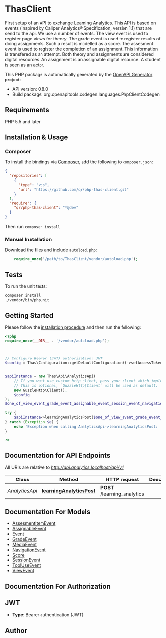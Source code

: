 # ThasClient

First setup of an API to exchange Learning Analytics. This API is based on events (inspired by Caliper Analytics® Specification, version 1.1) that are send to the api. We use a number of events.  The view event is used to register page views for theory.  The grade event is used to register results of doing assignments. Such a result is modelled as a score.  The assesment event is used to register the completion of an assignment. This information is transfered as an attempt.  Both theory and assignments are considered digital resources. An assignment is an assignable digital resource.  A student is seen as an actor.

This PHP package is automatically generated by the [OpenAPI Generator](https://openapi-generator.tech) project:

- API version: 0.8.0
- Build package: org.openapitools.codegen.languages.PhpClientCodegen

## Requirements

PHP 5.5 and later

## Installation & Usage

### Composer

To install the bindings via [Composer](http://getcomposer.org/), add the following to `composer.json`:

```json
{
  "repositories": [
    {
      "type": "vcs",
      "url": "https://github.com/qr/php-thas-client.git"
    }
  ],
  "require": {
    "qr/php-thas-client": "*@dev"
  }
}
```

Then run `composer install`

### Manual Installation

Download the files and include `autoload.php`:

```php
    require_once('/path/to/ThasClient/vendor/autoload.php');
```

## Tests

To run the unit tests:

```bash
composer install
./vendor/bin/phpunit
```

## Getting Started

Please follow the [installation procedure](#installation--usage) and then run the following:

```php
<?php
require_once(__DIR__ . '/vendor/autoload.php');



// Configure Bearer (JWT) authorization: JWT
$config = Thas\Configuration::getDefaultConfiguration()->setAccessToken('YOUR_ACCESS_TOKEN');


$apiInstance = new Thas\Api\AnalyticsApi(
    // If you want use custom http client, pass your client which implements `GuzzleHttp\ClientInterface`.
    // This is optional, `GuzzleHttp\Client` will be used as default.
    new GuzzleHttp\Client(),
    $config
);
$one_of_view_event_grade_event_assignable_event_session_event_navigation_event_tool_use_event_media_event_assesment_item_event = array(new \Thas\Model\array()); // OneOfViewEventGradeEventAssignableEventSessionEventNavigationEventToolUseEventMediaEventAssesmentItemEvent[] | 

try {
    $apiInstance->learningAnalyticsPost($one_of_view_event_grade_event_assignable_event_session_event_navigation_event_tool_use_event_media_event_assesment_item_event);
} catch (Exception $e) {
    echo 'Exception when calling AnalyticsApi->learningAnalyticsPost: ', $e->getMessage(), PHP_EOL;
}

?>
```

## Documentation for API Endpoints

All URIs are relative to *http://api.analytics.localhost/api/v1*

Class | Method | HTTP request | Description
------------ | ------------- | ------------- | -------------
*AnalyticsApi* | [**learningAnalyticsPost**](docs/Api/AnalyticsApi.md#learninganalyticspost) | **POST** /learning_analytics | 


## Documentation For Models

 - [AssesmentItemEvent](docs/Model/AssesmentItemEvent.md)
 - [AssignableEvent](docs/Model/AssignableEvent.md)
 - [Event](docs/Model/Event.md)
 - [GradeEvent](docs/Model/GradeEvent.md)
 - [MediaEvent](docs/Model/MediaEvent.md)
 - [NavigationEvent](docs/Model/NavigationEvent.md)
 - [Score](docs/Model/Score.md)
 - [SessionEvent](docs/Model/SessionEvent.md)
 - [ToolUseEvent](docs/Model/ToolUseEvent.md)
 - [ViewEvent](docs/Model/ViewEvent.md)


## Documentation For Authorization



## JWT


- **Type**: Bearer authentication (JWT)


## Author



